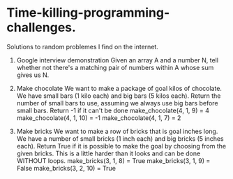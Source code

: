 # Time-killing-programming-challenges.

Solutions to random problemes I find on the internet. 

1. Google interview demonstration
   Given an array A and a number N, tell whether not there's a matching pair of numbers within A whose sum gives us N. 

2. Make chocolate
   We want to make a package of goal kilos of chocolate. We have small bars (1 kilo each) and big bars (5 kilos each).
   Return the number of small bars to use, assuming we always use big bars before small bars. Return -1 if it can't be done
   make_chocolate(4, 1, 9) = 4
   make_chocolate(4, 1, 10) = -1
   make_chocolate(4, 1, 7) = 2
   
3. Make bricks
   We want to make a row of bricks that is goal inches long. We have a number of small bricks (1 inch each) and big bricks
   (5 inches each). Return True if it is possible to make the goal by choosing from the given bricks.
   This is a little harder than it looks and can be done WITHOUT loops. 
   make_bricks(3, 1, 8) = True
   make_bricks(3, 1, 9) = False
   make_bricks(3, 2, 10) = True
